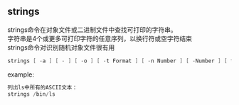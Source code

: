 ## strings

strings命令在对象文件或二进制文件中查找可打印的字符串。  
字符串是4个或更多可打印字符的任意序列，以换行符或空字符结束  
strings命令对识别随机对象文件很有用  
```C++
strings [ -a ] [ - ] [ -o ] [ -t Format ] [ -n Number ] [ -Number ] [ file ... ]
```

example:
```C++
列出ls中所有的ASCII文本：
strings /bin/ls
```